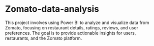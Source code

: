 # Zomato-data-analysis
This project involves using Power BI to analyze and visualize data from Zomato, focusing on restaurant details, ratings, reviews, and user preferences. The goal is to provide actionable insights for users, restaurants, and the Zomato platform.
